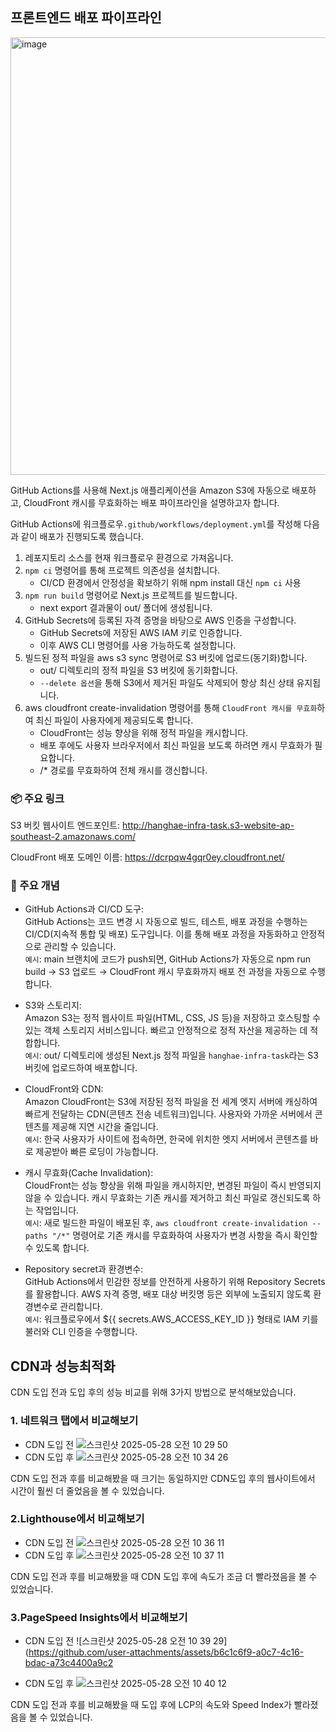 
## 프론트엔드 배포 파이프라인

<p>
 <img src="https://velog.velcdn.com/images/chloeee/post/2f6769ba-5b39-4949-bb3b-753aad7b3564/image.png" alt="image" width="700px"/>
</p>


 GitHub Actions를 사용해 Next.js 애플리케이션을 Amazon S3에 자동으로 배포하고, CloudFront 캐시를 무효화하는 배포 파이프라인을 설명하고자 합니다.

GitHub Actions에 워크플로우`.github/workflows/deployment.yml`를 작성해 다음과 같이 배포가 진행되도록 했습니다.
1. 레포지토리 소스를 현재 워크플로우 환경으로 가져옵니다.
2. `npm ci` 명령어를 통해 프로젝트 의존성을 설치합니다.
   - CI/CD 환경에서 안정성을 확보하기 위해 npm install 대신 `npm ci` 사용
3. `npm run build` 명령어로 Next.js 프로젝트를 빌드합니다.
   -  next export 결과물이 out/ 폴더에 생성됩니다.
4. GitHub Secrets에 등록된 자격 증명을 바탕으로 AWS 인증을 구성합니다.
   - GitHub Secrets에 저장된 AWS IAM 키로 인증합니다.
   - 이후 AWS CLI 명령어를 사용 가능하도록 설정합니다.
5. 빌드된 정적 파일을 aws s3 sync 명령어로 S3 버킷에 업로드(동기화)합니다.
   - out/ 디렉토리의 정적 파일을 S3 버킷에 동기화합니다.
   - `--delete 옵션`을 통해 S3에서 제거된 파일도 삭제되어 항상 최신 상태 유지됩니다.
6. aws cloudfront create-invalidation 명령어를 통해 `CloudFront 캐시를 무효화`하여 최신 파일이 사용자에게 제공되도록 합니다.
   - CloudFront는 성능 향상을 위해 정적 파일을 캐시합니다.
   - 배포 후에도 사용자 브라우저에서 최신 파일을 보도록 하려면 캐시 무효화가 필요합니다.
   - /* 경로를 무효화하여 전체 캐시를 갱신합니다.

### 📦 주요 링크
S3 버킷 웹사이트 엔드포인트:  http://hanghae-infra-task.s3-website-ap-southeast-2.amazonaws.com/

CloudFront 배포 도메인 이름: https://dcrpqw4gqr0ey.cloudfront.net/

### 📘 주요 개념
- GitHub Actions과 CI/CD 도구:<br/>
GitHub Actions는 코드 변경 시 자동으로 빌드, 테스트, 배포 과정을 수행하는 CI/CD(지속적 통합 및 배포) 도구입니다. 이를 통해 배포 과정을 자동화하고 안정적으로 관리할 수 있습니다.<br/>
`예시`: main 브랜치에 코드가 push되면, GitHub Actions가 자동으로 npm run build → S3 업로드 → CloudFront 캐시 무효화까지  배포 전 과정을 자동으로 수행합니다.

- S3와 스토리지:<br/>
Amazon S3는 정적 웹사이트 파일(HTML, CSS, JS 등)을 저장하고 호스팅할 수 있는 객체 스토리지 서비스입니다. 빠르고 안정적으로 정적 자산을 제공하는 데 적합합니다.<br/>
`예시`: out/ 디렉토리에 생성된 Next.js 정적 파일을 `hanghae-infra-task`라는 S3 버킷에 업로드하여 배포합니다.

- CloudFront와 CDN:<br/>
Amazon CloudFront는 S3에 저장된 정적 파일을 전 세계 엣지 서버에 캐싱하여 빠르게 전달하는 CDN(콘텐츠 전송 네트워크)입니다. 사용자와 가까운 서버에서 콘텐츠를 제공해 지연 시간을 줄입니다.<br/>
`예시`: 한국 사용자가 사이트에 접속하면, 한국에 위치한 엣지 서버에서 콘텐츠를 바로 제공받아 빠른 로딩이 가능합니다.


- 캐시 무효화(Cache Invalidation):<br/>
CloudFront는 성능 향상을 위해 파일을 캐시하지만, 변경된 파일이 즉시 반영되지 않을 수 있습니다. 캐시 무효화는 기존 캐시를 제거하고 최신 파일로 갱신되도록 하는 작업입니다.<br/>
`예시`: 새로 빌드한 파일이 배포된 후, `aws cloudfront create-invalidation --paths "/*"` 명령어로 기존 캐시를 무효화하여 사용자가 변경 사항을 즉시 확인할 수 있도록 합니다.

- Repository secret과 환경변수:<br/>
GitHub Actions에서 민감한 정보를 안전하게 사용하기 위해 Repository Secrets를 활용합니다. AWS 자격 증명, 배포 대상 버킷명 등은 외부에 노출되지 않도록 환경변수로 관리합니다.<br/>
`예시`: 워크플로우에서 ${{ secrets.AWS_ACCESS_KEY_ID }} 형태로 IAM 키를 불러와 CLI 인증을 수행합니다.

## CDN과 성능최적화

CDN 도입 전과 도입 후의 성능 비교를 위해 3가지 방법으로 분석해보았습니다.

### 1. 네트워크 탭에서 비교해보기

 - CDN 도입 전
![스크린샷 2025-05-28 오전 10 29 50](https://github.com/user-attachments/assets/22b634c3-e82d-4cbf-b4c8-169a9f96463c)
 - CDN 도입 후
![스크린샷 2025-05-28 오전 10 34 26](https://github.com/user-attachments/assets/83b1b0e7-9364-4c34-a317-b3309b8fa25c)

CDN 도입 전과 후를 비교해봤을 때 크기는 동일하지만 CDN도입 후의 웹사이트에서 시간이 훨씬 더 줄었음을 볼 수 있었습니다.

### 2.Lighthouse에서 비교해보기

- CDN 도입 전
![스크린샷 2025-05-28 오전 10 36 11](https://github.com/user-attachments/assets/cb0c816b-ded0-446c-b79c-269070634aaf)
- CDN 도입 후
![스크린샷 2025-05-28 오전 10 37 11](https://github.com/user-attachments/assets/37379039-72d1-4284-b651-038cfc7a48a1)

CDN 도입 전과 후를 비교해봤을 때 CDN 도입 후에 속도가 조금 더 빨라졌음을 볼 수 있었습니다.

### 3.PageSpeed Insights에서 비교해보기

- CDN 도입 전
![스크린샷 2025-05-28 오전 10 39 29](https://github.com/user-attachments/assets/b6c1c6f9-a0c7-4c16-bdac-a73c4400a9c2

- CDN 도입 후
![스크린샷 2025-05-28 오전 10 40 12](https://github.com/user-attachments/assets/dbb63670-f283-4f65-b31a-db899bf0adfb)
  
CDN 도입 전과 후를 비교해봤을 때 도입 후에 LCP의 속도와 Speed Index가 빨라졌음을 볼 수 있었습니다.
